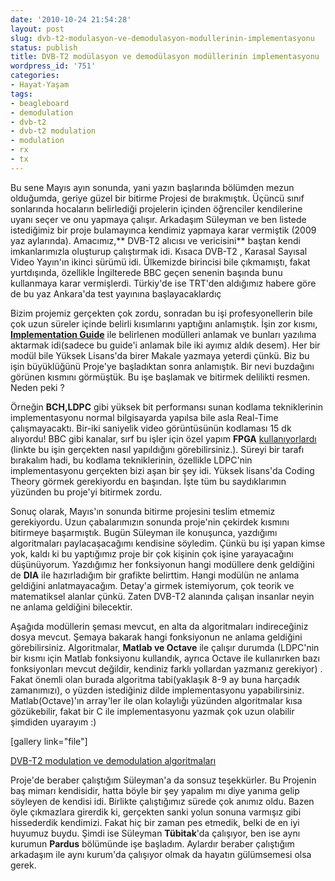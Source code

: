 ```yaml
---
date: '2010-10-24 21:54:28'
layout: post
slug: dvb-t2-modulasyon-ve-demodulasyon-modullerinin-implementasyonu
status: publish
title: DVB-T2 modülasyon ve demodülasyon modüllerinin implementasyonu
wordpress_id: '751'
categories:
- Hayat-Yaşam
tags:
- beagleboard
- demodulation
- dvb-t2
- dvb-t2 modulation
- modulation
- rx
- tx
---
```


Bu sene Mayıs ayın sonunda, yani yazın başlarında bölümden mezun olduğumda, geriye güzel bir bitirme Projesi de bırakmıştık.  Üçüncü sınıf sonlarında hocaların belirlediği projelerin içinden öğrenciler kendilerine uyanı seçer ve onu yapmaya çalışır. Arkadaşım Süleyman ve ben listede istediğimiz bir proje bulamayınca kendimiz yapmaya karar vermiştik (2009 yaz aylarında). Amacımız,** DVB-T2 alıcısı ve vericisini** baştan kendi imkanlarımızla oluşturup çalıştırmak idi. Kısaca DVB-T2 , Karasal Sayısal Video Yayın'ın ikinci sürümü idi. Ülkemizde birincisi bile çıkmamıştı, fakat yurtdışında, özellikle İngilterede BBC geçen senenin başında bunu kullanmaya karar vermişlerdi. Türkiy'de ise TRT'den aldığımız habere göre de bu yaz Ankara'da test yayınına başlayacaklardıç

Bizim projemiz gerçekten çok zordu, sonradan bu işi profesyonellerin bile çok uzun süreler içinde belirli kısımlarını yaptığını anlamıştık. İşin zor kısmı, [**Implementation Guide**](http://dvb.org/technology/dvbt2/) ile belirlenen modülleri anlamak ve bunları yazılıma aktarmak idi(sadece bu guide'i anlamak bile iki ayımız aldık desem). Her bir modül bile Yüksek Lisans'da birer Makale yazmaya yeterdi çünkü. Biz bu işin büyüklüğünü Proje'ye başladıktan sonra anlamıştık. Bir nevi buzdağını görünen kısmını görmüştük. Bu işe başlamak ve bitirmek delilikti resmen. Neden peki ?

Örneğin **BCH,LDPC** gibi yüksek bit performansı sunan kodlama tekniklerinin implementasyonu normal bilgisayarda yapılsa bile asla Real-Time çalışmayacaktı. Bir-iki saniyelik video görüntüsünün kodlaması 15 dk alıyordu! BBC gibi kanalar, sırf bu işler için özel yapım **FPGA** [kullanıyorlardı](http://www.bbc.co.uk/blogs/bbcinternet/2008/09/how_to_build_a_dvbt2_modulator.html) (linkte bu işin gerçekten nasıl yapıldığını görebilirsiniz.).  Süreyi bir tarafı bırakalım hadi, bu kodlama tekniklerinin, özellikle LDPC'nin implementasyonu gerçekten bizi aşan bir şey idi. Yüksek lisans'da Coding Theory görmek gerekiyordu en başından. İşte tüm bu saydıklarımın yüzünden bu proje'yi bitirmek zordu.

Sonuç olarak, Mayıs'ın sonunda bitirme projesini teslim etmemiz gerekiyordu. Uzun çabalarımızın sonunda proje'nin çekirdek kısmını bitirmeye başarmıştık. Bugün Süleyman ile konuşunca, yazdığımı algoritmaları paylacaşacağımı kendisine söyledim. Çünkü bu işi yapan kimse yok, kaldı ki bu yaptığımız proje bir çok kişinin çok işine yarayacağını düşünüyorum. Yazdığımız her fonksiyonun hangi modüllere denk geldiğini de **DIA** ile hazırladığım bir grafikte belirttim. Hangi modülün ne anlama geldiğini anlatmayacağım. Detay'a girmek istemiyorum, çok teorik ve matematiksel alanlar çünkü. Zaten DVB-T2 alanında çalışan insanlar neyin ne anlama geldiğini bilecektir.

Aşağıda modüllerin şeması mevcut, en alta da algoritmaları indireceğiniz dosya mevcut. Şemaya bakarak hangi fonksiyonun ne anlama geldiğini görebilirsiniz. Algoritmalar, **Matlab ve Octave** ile çalışır durumda (LDPC'nin bir kısmı için Matlab fonksiyonu kullandık, ayrıca Octave ile kullanırken bazı fonksiyonları mevcut değildir, kendiniz farklı yollardan yazmanız gerekiyor) . Fakat önemli olan burada algoritma tabi(yaklaşık 8-9 ay buna harçadık zamanımızı), o yüzden istediğiniz dilde implementasyonu yapabilirsiniz. Matlab(Octave)'ın array'ler ile olan kolaylığı yüzünden algoritmalar kısa gözükebilir, fakat bir C ile implementasyonu yazmak çok uzun olabilir şimdiden uyarayım :)

[gallery link="file"]

[DVB-T2 modulation ve demodulation algoritmaları](http://db.tt/F3LVrV1)

Proje'de beraber çalıştığım Süleyman'a da sonsuz teşekkürler. Bu Projenin baş mimarı kendisidir, hatta böyle bir şey yapalım mı diye yanıma gelip söyleyen de kendisi idi. Birlikte çalıştığımız sürede çok anımız oldu. Bazen öyle çıkmazlara girerdik ki, gerçekten sanki yolun sonuna varmışız gibi hissederdik kendimizi. Fakat hiç bir zaman pes etmedik, belki de en iyi huyumuz buydu. Şimdi ise Süleyman **Tübitak**'da çalışıyor, ben ise  aynı kurumun **Pardus** bölümünde işe başladım. Aylardır beraber çalıştığım arkadaşım ile aynı kurum'da çalışıyor olmak da hayatın gülümsemesi olsa gerek. 

